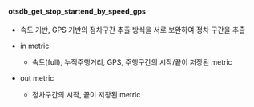 #### otsdb_get_stop_startend_by_speed_gps

- 속도 기반, GPS 기반의 정차구간 추출 방식을 서로 보완하여 정차 구간을 추출

- in metric
    - 속도(full), 누적주행거리, GPS, 주행구간의 시작/끝이 저장된 metric

- out metric
    - 정차구간의 시작, 끝이 저장된 metric